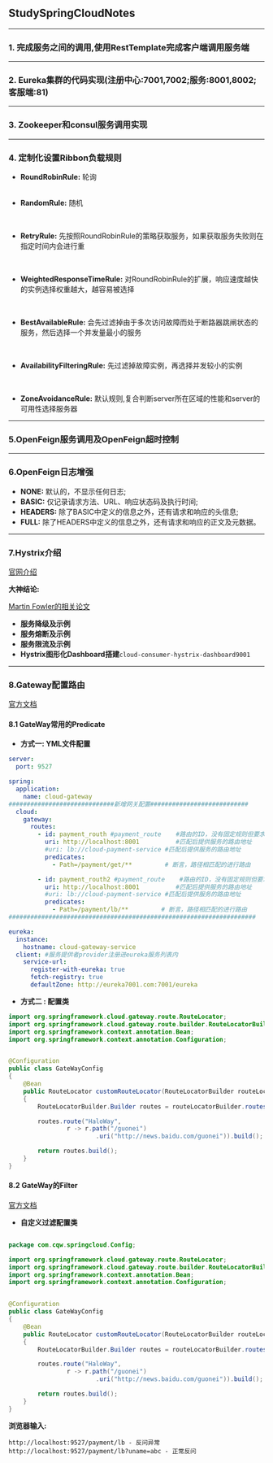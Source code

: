 ## StudySpringCloudNotes

---

### 1. 完成服务之间的调用,使用RestTemplate完成客户端调用服务端

---

### 2. Eureka集群的代码实现(注册中心:7001,7002;服务:8001,8002;客服端:81)

---

### 3. Zookeeper和consul服务调用实现

---

### 4. 定制化设置Ribbon负载规则

- **RoundRobinRule:** 轮询  
  <br />

- **RandomRule:** 随机

    <br />

- **RetryRule:** 先按照RoundRobinRule的策略获取服务，如果获取服务失败则在指定时间内会进行重

    <br />

- **WeightedResponseTimeRule:** 对RoundRobinRule的扩展，响应速度越快的实例选择权重越大，越容易被选择

    <br />

- **BestAvailableRule:** 会先过滤掉由于多次访问故障而处于断路器跳闸状态的服务，然后选择一个并发量最小的服务

    <br />

- **AvailabilityFilteringRule:** 先过滤掉故障实例，再选择并发较小的实例

    <br />

- **ZoneAvoidanceRule:** 默认规则,复合判断server所在区域的性能和server的可用性选择服务器

---

### 5.OpenFeign服务调用及OpenFeign超时控制

---
### 6.OpenFeign日志增强

- **NONE:**  默认的，不显示任何日志;
- **BASIC:**  仅记录请求方法、URL、响应状态码及执行时间;
- **HEADERS:**  除了BASIC中定义的信息之外，还有请求和响应的头信息;
- **FULL:**  除了HEADERS中定义的信息之外，还有请求和响应的正文及元数据。
---
### 7.Hystrix介绍

[官网介绍](https://github.com/Netflix/Hystrix/wiki/How-it-Works)

**大神结论:**

[Martin Fowler的相关论文](https://martinfowler.com/bliki/CircuitBreaker.html)

- **服务降级及示例**
- **服务熔断及示例**
- **服务限流及示例**
- **Hystrix图形化Dashboard搭建**`cloud-consumer-hystrix-dashboard9001`
---

### 8.Gateway配置路由

[官方文档](https://docs.spring.io/spring-cloud-gateway/docs/current/reference/html/#gateway-request-predicates-factories)

#### 8.1 GateWay常用的Predicate

-  **方式一: YML文件配置**

```yaml
server:
  port: 9527

spring:
  application:
    name: cloud-gateway
#############################新增网关配置###########################
  cloud:
    gateway:
      routes:
        - id: payment_routh #payment_route    #路由的ID，没有固定规则但要求唯一，建议配合服务名
          uri: http://localhost:8001          #匹配后提供服务的路由地址
          #uri: lb://cloud-payment-service #匹配后提供服务的路由地址
          predicates:
            - Path=/payment/get/**         # 断言，路径相匹配的进行路由

        - id: payment_routh2 #payment_route    #路由的ID，没有固定规则但要求唯一，建议配合服务名
          uri: http://localhost:8001          #匹配后提供服务的路由地址
          #uri: lb://cloud-payment-service #匹配后提供服务的路由地址
          predicates:
            - Path=/payment/lb/**         # 断言，路径相匹配的进行路由
####################################################################

eureka:
  instance:
    hostname: cloud-gateway-service
  client: #服务提供者provider注册进eureka服务列表内
    service-url:
      register-with-eureka: true
      fetch-registry: true
      defaultZone: http://eureka7001.com:7001/eureka

```

- **方式二 : 配置类**

```java
import org.springframework.cloud.gateway.route.RouteLocator;
import org.springframework.cloud.gateway.route.builder.RouteLocatorBuilder;
import org.springframework.context.annotation.Bean;
import org.springframework.context.annotation.Configuration;


@Configuration
public class GateWayConfig
{
    @Bean
    public RouteLocator customRouteLocator(RouteLocatorBuilder routeLocatorBuilder)
    {
        RouteLocatorBuilder.Builder routes = routeLocatorBuilder.routes();

        routes.route("HaloWay",
                r -> r.path("/guonei")
                        .uri("http://news.baidu.com/guonei")).build();

        return routes.build();
    }
}

```

#### 8.2 GateWay的Filter

[官方文档](https://docs.spring.io/spring-cloud-gateway/docs/current/reference/html/#gatewayfilter-factories)

- **自定义过滤配置类**

```java

package com.cqw.springcloud.Config;

import org.springframework.cloud.gateway.route.RouteLocator;
import org.springframework.cloud.gateway.route.builder.RouteLocatorBuilder;
import org.springframework.context.annotation.Bean;
import org.springframework.context.annotation.Configuration;


@Configuration
public class GateWayConfig
{
    @Bean
    public RouteLocator customRouteLocator(RouteLocatorBuilder routeLocatorBuilder)
    {
        RouteLocatorBuilder.Builder routes = routeLocatorBuilder.routes();

        routes.route("HaloWay",
                r -> r.path("/guonei")
                        .uri("http://news.baidu.com/guonei")).build();

        return routes.build();
    }
}
```

**浏览器输入:**
```textmate
http://localhost:9527/payment/lb - 反问异常
http://localhost:9527/payment/lb?uname=abc - 正常反问
```
